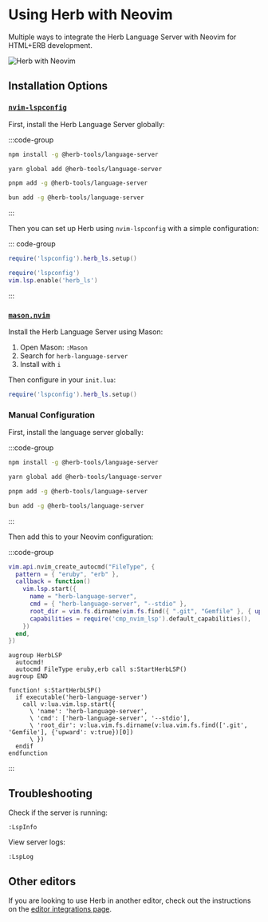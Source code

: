 # Using Herb with Neovim

Multiple ways to integrate the Herb Language Server with Neovim for HTML+ERB development.

![Herb with Neovim](/herb-neovim.png)

## Installation Options

### [`nvim-lspconfig`](https://github.com/neovim/nvim-lspconfig)

First, install the Herb Language Server globally:

:::code-group

```bash [npm]
npm install -g @herb-tools/language-server
```

```bash [yarn]
yarn global add @herb-tools/language-server
```

```bash [pnpm]
pnpm add -g @herb-tools/language-server
```

```bash [bun]
bun add -g @herb-tools/language-server
```
:::

Then you can set up Herb using `nvim-lspconfig` with a simple configuration:


::: code-group

```lua [nvim <= 0.10]
require('lspconfig').herb_ls.setup()
```

```lua [nvim 0.11+]
require('lspconfig')
vim.lsp.enable('herb_ls')
```

:::

### [`mason.nvim`](https://github.com/mason-org/mason.nvim)

Install the Herb Language Server using Mason:

1. Open Mason: `:Mason`
2. Search for `herb-language-server`
3. Install with `i`

Then configure in your `init.lua`:

```lua
require('lspconfig').herb_ls.setup()
```

### Manual Configuration

First, install the language server globally:

:::code-group

```bash [npm]
npm install -g @herb-tools/language-server
```

```bash [yarn]
yarn global add @herb-tools/language-server
```

```bash [pnpm]
pnpm add -g @herb-tools/language-server
```

```bash [bun]
bun add -g @herb-tools/language-server
```
:::

Then add this to your Neovim configuration:

:::code-group

```lua [Lua]
vim.api.nvim_create_autocmd("FileType", {
  pattern = { "eruby", "erb" },
  callback = function()
    vim.lsp.start({
      name = "herb-language-server",
      cmd = { "herb-language-server", "--stdio" },
      root_dir = vim.fs.dirname(vim.fs.find({ ".git", "Gemfile" }, { upward = true })[1]),
      capabilities = require('cmp_nvim_lsp').default_capabilities(),
    })
  end,
})
```

```vim [Vimscript]
augroup HerbLSP
  autocmd!
  autocmd FileType eruby,erb call s:StartHerbLSP()
augroup END

function! s:StartHerbLSP()
  if executable('herb-language-server')
    call v:lua.vim.lsp.start({
      \ 'name': 'herb-language-server',
      \ 'cmd': ['herb-language-server', '--stdio'],
      \ 'root_dir': v:lua.vim.fs.dirname(v:lua.vim.fs.find(['.git', 'Gemfile'], {'upward': v:true})[0])
      \ })
  endif
endfunction
```
:::

## Troubleshooting

Check if the server is running:
```vim
:LspInfo
```

View server logs:
```vim
:LspLog
```

## Other editors

If you are looking to use Herb in another editor, check out the instructions on the [editor integrations page](/integrations/editors).
